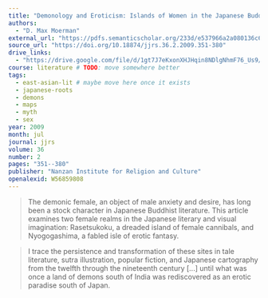 ```yaml
---
title: "Demonology and Eroticism: Islands of Women in the Japanese Buddhist Imagination"
authors:
  - "D. Max Moerman"
external_url: "https://pdfs.semanticscholar.org/233d/e537966a2a080136c6a5a2915b431c257672.pdf"
source_url: "https://doi.org/10.18874/jjrs.36.2.2009.351-380"
drive_links:
  - "https://drive.google.com/file/d/1gt7J7eKxonXHJHqin8NDlgNhmF76_Us9/view?usp=drivesdk"
course: literature # TODO: move somewhere better
tags:
  - east-asian-lit # maybe move here once it exists
  - japanese-roots
  - demons
  - maps
  - myth
  - sex
year: 2009
month: jul
journal: jjrs
volume: 36
number: 2
pages: "351--380"
publisher: "Nanzan Institute for Religion and Culture"
openalexid: W56859808
---
```


> The demonic female, an object of male anxiety and desire, has long been a stock character in Japanese Buddhist literature.
> This article examines two female realms in the Japanese literary and visual imagination: Rasetsukoku, a dreaded island of female cannibals, and Nyogogashima, a fabled isle of erotic fantasy.

> I trace the persistence and transformation of these sites in tale literature, sutra illustration, popular fiction, and Japanese cartography from the twelfth through the nineteenth century
> [...] until what was once a land of demons south of India was rediscovered as an erotic paradise south of Japan.
